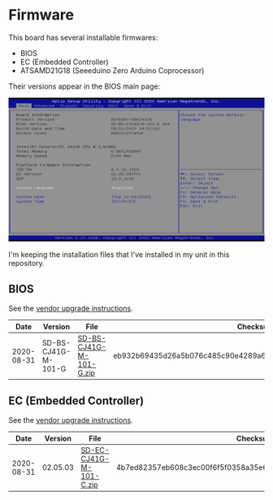 # Firmware

This board has several installable firmwares:

* BIOS
* EC (Embedded Controller)
* ATSAMD21G18 (Seeeduino Zero Arduino Coprocessor)

Their versions appear in the BIOS main page:

![](bios-main-page.jpg)

I'm keeping the installation files that I've installed in my unit in this repository.

## BIOS

See the [vendor upgrade instructions](https://wiki.seeedstudio.com/ODYSSEY-X86J4105-Installing-OS/#how-to-upgrade-the-bios).

| Date | Version | File | Checksum |
|------|---------|------|----------|
| 2020-08-31 | SD-BS-CJ41G-M-101-G | [SD-BS-CJ41G-M-101-G.zip](SD-BS-CJ41G-M-101-G.zip) | eb932b69435d26a5b076c485c90e4289a697681ac092c18e85c86804e3fe4206 |

## EC (Embedded Controller)

See the [vendor upgrade instructions](https://wiki.seeedstudio.com/ODYSSEY-X86J4105-Installing-OS/#how-to-update-the-embedded-controller).

| Date | Version | File | Checksum |
|------|---------|------|----------|
| 2020-08-31 | 02.05.03 | [SD-EC-CJ41G-M-101-C.zip](SD-EC-CJ41G-M-101-C.zip) | 4b7ed82357eb608c3ec00f6f5f0358a35e63b327ae33855eb5e7608814f8df6a |
